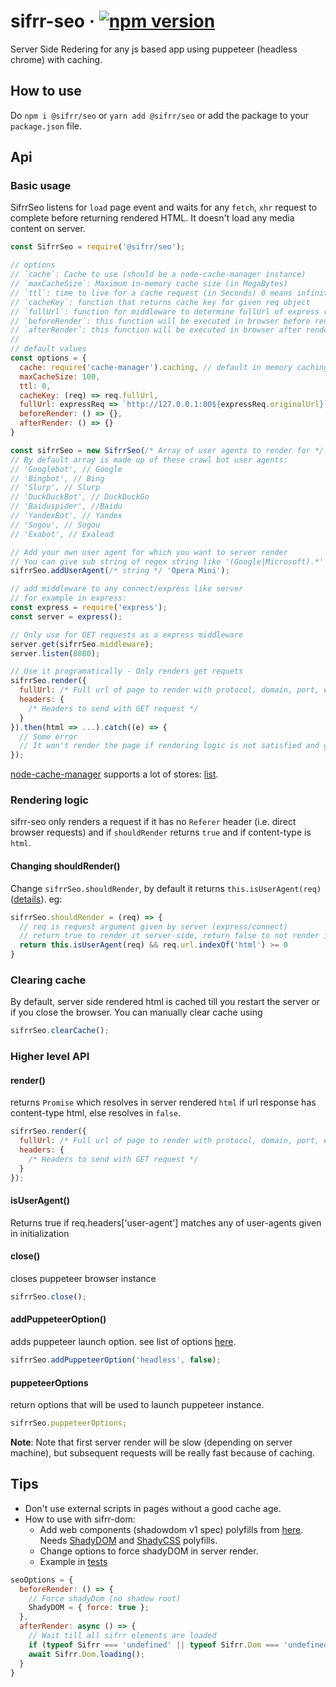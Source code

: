 # sifrr-seo · [![npm version](https://img.shields.io/npm/v/@sifrr/seo.svg)](https://www.npmjs.com/package/@sifrr/seo)

Server Side Redering for any js based app using puppeteer (headless chrome) with caching.

## How to use

Do `npm i @sifrr/seo` or `yarn add @sifrr/seo` or add the package to your `package.json` file.

## Api

### Basic usage

SifrrSeo listens for `load` page event and waits for any `fetch`, `xhr` request to complete before returning rendered HTML. It doesn't load any media content on server.

```js
const SifrrSeo = require('@sifrr/seo');

// options
// `cache`: Cache to use (should be a node-cache-manager instance)
// `maxCacheSize`: Maximum in-memory cache size (in MegaBytes)
// `ttl`: time to live for a cache request (in Seconds) 0 means infinity
// `cacheKey`: function that returns cache key for given req object
// `fullUrl`: function for middleware to determine fullUrl of express request
// `beforeRender`: this function will be executed in browser before rendering, doesn't take any arguments
// `afterRender`: this function will be executed in browser after rendering, doesn't take any arguments
//
// default values
const options = {
  cache: require('cache-manager').caching, // default in memory caching
  maxCacheSize: 100,
  ttl: 0,
  cacheKey: (req) => req.fullUrl,
  fullUrl: expressReq => `http://127.0.0.1:80${expressReq.originalUrl}`
  beforeRender: () => {},
  afterRender: () => {}
}

const sifrrSeo = new SifrrSeo(/* Array of user agents to render for */, options);
// By default array is made up of these crawl bot user agents:
// 'Googlebot', // Google
// 'Bingbot', // Bing
// 'Slurp', // Slurp
// 'DuckDuckBot', // DuckDuckGo
// 'Baiduspider', //Baidu
// 'YandexBot', // Yandex
// 'Sogou', // Sogou
// 'Exabot', // Exalead

// Add your own user agent for which you want to server render
// You can give sub string of regex string like '(Google|Microsoft).*'
sifrrSeo.addUserAgent(/* string */ 'Opera Mini');

// add middleware to any connect/express like server
// for example in express:
const express = require('express');
const server = express();

// Only use for GET requests as a express middleware
server.get(sifrrSeo.middleware);
server.listen(8080);

// Use it programatically - Only renders get requets
sifrrSeo.render({
  fullUrl: /* Full url of page to render with protocol, domain, port, etc. */,
  headers: {
    /* Headers to send with GET request */
  }
}).then(html => ...).catch((e) => {
  // Some error
  // It won't render the page if rendering logic is not satisfied and give error. e.message === 'No Render'
});
```

[node-cache-manager](https://github.com/BryanDonovan/node-cache-manager) supports a lot of stores: [list](https://github.com/BryanDonovan/node-cache-manager#store-engines).

### Rendering logic

sifrr-seo only renders a request if it has no `Referer` header (i.e. direct browser requests) and if `shouldRender` returns `true` and if content-type is `html`.

#### Changing shouldRender()

Change `sifrrSeo.shouldRender`, by default it returns `this.isUserAgent(req)` ([details](#isUserAgent)). eg:

```js
sifrrSeo.shouldRender = (req) => {
  // req is request argument given by server (express/connect)
  // return true to render it server-side, return false to not render it.
  return this.isUserAgent(req) && req.url.indexOf('html') >= 0
}
```

### Clearing cache

By default, server side rendered html is cached till you restart the server or if you close the browser. You can manually clear cache using

```js
sifrrSeo.clearCache();
```

### Higher level API

#### render()

returns `Promise` which resolves in server rendered `html` if url response has content-type html, else resolves in `false`.

```js
sifrrSeo.render({
  fullUrl: /* Full url of page to render with protocol, domain, port, etc. */,
  headers: {
    /* Headers to send with GET request */
  }
});
```

#### isUserAgent()

Returns true if req.headers['user-agent'] matches any of user-agents given in initialization

#### close()

closes puppeteer browser instance

```js
sifrrSeo.close();
```

#### addPuppeteerOption()

adds puppeteer launch option. see list of options [here](https://github.com/GoogleChrome/puppeteer/blob/master/docs/api.md#puppeteerlaunchoptions).

```js
sifrrSeo.addPuppeteerOption('headless', false);
```

#### puppeteerOptions

return options that will be used to launch puppeteer instance.

```js
sifrrSeo.puppeteerOptions;
```

**Note**: Note that first server render will be slow (depending on server machine), but subsequent requests will be really fast because of caching.

## Tips

-   Don't use external scripts in pages without a good cache age.
-   How to use with sifrr-dom:
    -   Add web components (shadowdom v1 spec) polyfills from [here](https://github.com/webcomponents/webcomponentsjs). Needs [ShadyDOM](https://github.com/webcomponents/shadydom) and [ShadyCSS](https://github.com/webcomponents/shadycss) polyfills.
    -   Change options to force shadyDOM in server render.
    -   Example in [tests](./test/public/server.js)

```js
seoOptions = {
  beforeRender: () => {
    // Force shadyDom (no shadow root)
    ShadyDOM = { force: true };
  },
  afterRender: async () => {
    // Wait till all sifrr elements are loaded
    if (typeof Sifrr === 'undefined' || typeof Sifrr.Dom === 'undefined') return false;
    await Sifrr.Dom.loading();
  }
}
```
